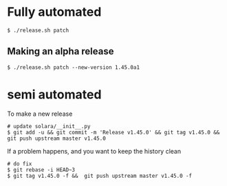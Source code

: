 
# Fully automated

    $ ./release.sh patch


## Making an alpha release


    $ ./release.sh patch --new-version 1.45.0a1


# semi automated
To make a new release
```
# update solara/__init__.py
$ git add -u && git commit -m 'Release v1.45.0' && git tag v1.45.0 && git push upstream master v1.45.0
```


If a problem happens, and you want to keep the history clean
```
# do fix
$ git rebase -i HEAD~3
$ git tag v1.45.0 -f &&  git push upstream master v1.45.0 -f
```
